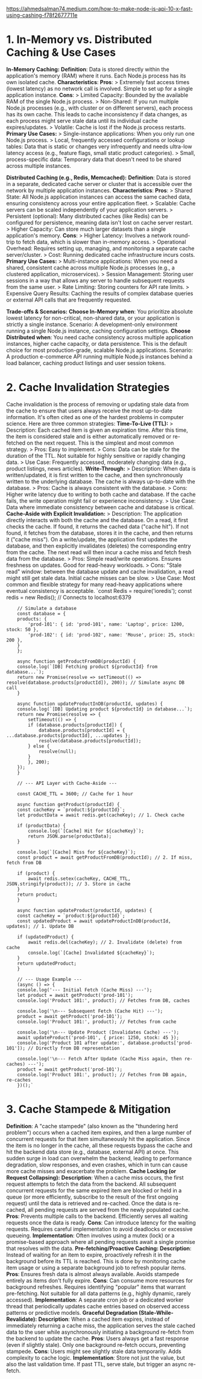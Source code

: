 https://ahmedsalman74.medium.com/how-to-make-node-js-api-10-x-fast-using-cashing-f78f2677711e

# 1. In-Memory vs. Distributed Caching & Use Cases
**In-Memory Caching:**
    **Definition**: Data is stored directly within the application's memory (RAM) where it runs. Each Node.js process has its own isolated cache.
    **Characteristics**:
        **Pros**: 
        > Extremely fast access times (lowest latency) as no network call is involved. Simple to set up for a single application instance.
        **Cons**:
        > Limited Capacity: Bounded by the available RAM of the single Node.js process.
        > Non-Shared: If you run multiple Node.js processes (e.g., with cluster or on different servers), each process has its own cache. This leads to cache inconsistency if data changes, as each process might serve stale data until its individual cache expires/updates.
        > Volatile: Cache is lost if the Node.js process restarts.
    **Primary Use Cases:**
        > Single-instance applications: When you only run one Node.js process.
        > Local, frequently accessed configurations or lookup tables: Data that is static or changes very infrequently and needs ultra-low latency access (e.g., feature flags, small static product categories).
        > Small, process-specific data: Temporary data that doesn't need to be shared across multiple instances.

**Distributed Caching (e.g., Redis, Memcached):**
    **Definition**: Data is stored in a separate, dedicated cache server or cluster that is accessible over the network by multiple application instances.
    **Characteristics**:
        **Pros**:
            > Shared State: All Node.js application instances can access the same cached data, ensuring consistency across your entire application fleet.
            > Scalable: Cache servers can be scaled independently of your application servers.
            > Persistent (optional): Many distributed caches (like Redis) can be configured for persistence, meaning data isn't lost on cache server restart.
            > Higher Capacity: Can store much larger datasets than a single application's memory.
        **Cons**:
            > Higher Latency: Involves a network round-trip to fetch data, which is slower than in-memory access.
            > Operational Overhead: Requires setting up, managing, and monitoring a separate cache server/cluster.
            > Cost: Running dedicated cache infrastructure incurs costs.
    **Primary Use Cases:**
        > Multi-instance applications: When you need a shared, consistent cache across multiple Node.js processes (e.g., a clustered application, microservices).
        > Session Management: Storing user sessions in a way that allows any server to handle subsequent requests from the same user.
        > Rate Limiting: Storing counters for API rate limits.
        > Expensive Query Results: Caching the results of complex database queries or external API calls that are frequently requested.

**Trade-offs & Scenarios:**
    **Choose In-Memory when**: You prioritize absolute lowest latency for non-critical, non-shared data, or your application is strictly a single instance.
    Scenario: A development-only environment running a single Node.js instance, caching configuration settings.
    **Choose Distributed when**: You need cache consistency across multiple application instances, higher cache capacity, or data persistence. This is the default choice for most production-grade, scalable Node.js applications.
    Scenario: A production e-commerce API running multiple Node.js instances behind a load balancer, caching product listings and user session tokens. 

# 2. Cache Invalidation Strategies
Cache invalidation is the process of removing or updating stale data from the cache to ensure that users always receive the most up-to-date information. It's often cited as one of the hardest problems in computer science.
Here are three common strategies:
    **Time-To-Live (TTL):**
        > Description: Each cached item is given an expiration time. After this time, the item is considered stale and is either automatically removed or re-fetched on the next request. This is the simplest and most common strategy.
        > Pros: Easy to implement.
        > Cons: Data can be stale for the duration of the TTL. Not suitable for highly sensitive or rapidly changing data.
        > Use Case: Frequently accessed, moderately changing data (e.g., product listings, news articles).
    **Write-Through:**
        > Description: When data is written/updated, it is first written to the cache, and then synchronously written to the underlying database. The cache is always up-to-date with the database.
        > Pros: Cache is always consistent with the database.
        > Cons: Higher write latency due to writing to both cache and database. If the cache fails, the write operation might fail or experience inconsistency.
        > Use Case: Data where immediate consistency between cache and database is critical.
    **Cache-Aside with Explicit Invalidation:**
        > Description: The application directly interacts with both the cache and the database. On a read, it first checks the cache. If found, it returns the cached data ("cache hit"). If not found, it fetches from the database, stores it in the cache, and then returns it ("cache miss"). On a write/update, the application first updates the database, and then explicitly invalidates (deletes) the corresponding entry from the cache. The next read will then incur a cache miss and fetch fresh data from the database.
        > Pros: Simple read/write operations. Ensures freshness on updates. Good for read-heavy workloads.
        > Cons: "Stale read" window: between the database update and cache invalidation, a read might still get stale data. Initial cache misses can be slow.
        > Use Case: Most common and flexible strategy for many read-heavy applications where eventual consistency is acceptable.
        `const Redis = require('ioredis');
        const redis = new Redis(); // Connects to localhost:6379

        // Simulate a database
        const database = {
        products: {
            'prod-101': { id: 'prod-101', name: 'Laptop', price: 1200, stock: 50 },
            'prod-102': { id: 'prod-102', name: 'Mouse', price: 25, stock: 200 },
        }
        };

        async function getProductFromDB(productId) {
        console.log(`[DB] Fetching product ${productId} from database...`);
        return new Promise(resolve => setTimeout(() => resolve(database.products[productId]), 200)); // Simulate async DB call
        }

        async function updateProductInDB(productId, updates) {
        console.log(`[DB] Updating product ${productId} in database...`);
        return new Promise(resolve => {
            setTimeout(() => {
            if (database.products[productId]) {
                database.products[productId] = { ...database.products[productId], ...updates };
                resolve(database.products[productId]);
            } else {
                resolve(null);
            }
            }, 200);
        });
        }

        // --- API Layer with Cache-Aside ---

        const CACHE_TTL = 3600; // Cache for 1 hour

        async function getProduct(productId) {
        const cacheKey = `product:${productId}`;
        let productData = await redis.get(cacheKey); // 1. Check cache

        if (productData) {
            console.log(`[Cache] Hit for ${cacheKey}`);
            return JSON.parse(productData);
        }

        console.log(`[Cache] Miss for ${cacheKey}`);
        const product = await getProductFromDB(productId); // 2. If miss, fetch from DB

        if (product) {
            await redis.setex(cacheKey, CACHE_TTL, JSON.stringify(product)); // 3. Store in cache
        }
        return product;
        }

        async function updateProduct(productId, updates) {
        const cacheKey = `product:${productId}`;
        const updatedProduct = await updateProductInDB(productId, updates); // 1. Update DB

        if (updatedProduct) {
            await redis.del(cacheKey); // 2. Invalidate (delete) from cache
            console.log(`[Cache] Invalidated ${cacheKey}`);
        }
        return updatedProduct;
        }

        // --- Usage Example ---
        (async () => {
        console.log('--- Initial Fetch (Cache Miss) ---');
        let product = await getProduct('prod-101');
        console.log('Product 101:', product); // Fetches from DB, caches

        console.log('\n--- Subsequent Fetch (Cache Hit) ---');
        product = await getProduct('prod-101');
        console.log('Product 101:', product); // Fetches from cache

        console.log('\n--- Update Product (Invalidates Cache) ---');
        await updateProduct('prod-101', { price: 1250, stock: 45 });
        console.log('Product 101 after update:', database.products['prod-101']); // Directly from DB representation

        console.log('\n--- Fetch After Update (Cache Miss again, then re-caches) ---');
        product = await getProduct('prod-101');
        console.log('Product 101:', product); // Fetches from DB again, re-caches
        })();`

# 3. Cache Stampede & Mitigation
**Definition**:
    A "cache stampede" (also known as the "thundering herd problem") occurs when a cached item expires, and then a large number of concurrent requests for that item simultaneously hit the application. Since the item is no longer in the cache, all these requests bypass the cache and hit the backend data store (e.g., database, external API) at once. This sudden surge in load can overwhelm the backend, leading to performance degradation, slow responses, and even crashes, which in turn can cause more cache misses and exacerbate the problem.
    **Cache Locking (or Request Collapsing):**
        **Description**: When a cache miss occurs, the first request attempts to fetch the data from the backend. All subsequent concurrent requests for the same expired item are blocked or held in a queue (or more efficiently, subscribe to the result of the first ongoing request) until the data is retrieved and re-cached. Once the data is re-cached, all pending requests are served from the newly populated cache.
        **Pros**: Prevents multiple calls to the backend. Efficiently serves all waiting requests once the data is ready.
        **Cons**: Can introduce latency for the waiting requests. Requires careful implementation to avoid deadlocks or excessive queueing.
        **Implementation**: Often involves using a mutex (lock) or a promise-based approach where all pending requests await a single promise that resolves with the data.
    **Pre-fetching/Proactive Caching:**
        **Description**: Instead of waiting for an item to expire, proactively refresh it in the background before its TTL is reached. This is done by monitoring cache item usage or using a separate background job to refresh popular items.
        **Pros**: Ensures fresh data is almost always available. Avoids stampede entirely as items don't fully expire.
        **Cons**: Can consume more resources for background refreshes. Requires identifying "popular" items that warrant pre-fetching. Not suitable for all data patterns (e.g., highly dynamic, rarely accessed).
        **Implementation**: A separate cron job or a dedicated worker thread that periodically updates cache entries based on observed access patterns or predictive models.
    **Graceful Degradation (Stale-While-Revalidate):**
        **Description**: When a cached item expires, instead of immediately returning a cache miss, the application serves the stale cached data to the user while asynchronously initiating a background re-fetch from the backend to update the cache.
        **Pros**: Users always get a fast response (even if slightly stale). Only one background re-fetch occurs, preventing stampede.
        **Cons**: Users might see slightly stale data temporarily. Adds complexity to cache logic.
        **Implementation**: Store not just the value, but also the last validation time. If past TTL, serve stale, but trigger an async re-fetch.




